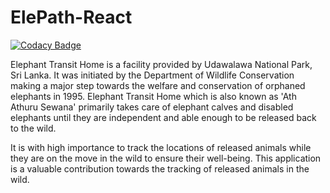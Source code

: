 # ElePath-React

[![Codacy Badge](https://api.codacy.com/project/badge/Grade/daa5cd14713e4443bb8e263825b82b3a)](https://app.codacy.com/app/pamuditha/ElePath-React?utm_source=github.com&utm_medium=referral&utm_content=CodeLanka/ElePath-React&utm_campaign=Badge_Grade_Dashboard)

Elephant Transit Home is a facility provided by Udawalawa National Park, Sri Lanka. It was initiated by the Department of Wildlife Conservation making a major step towards the welfare and conservation of orphaned elephants in 1995. 
Elephant Transit Home which is also known as 'Ath Athuru Sewana' primarily takes care of elephant calves and disabled elephants until they are independent and able enough to be released back to the wild. 

It is with high importance to track the locations of released animals while they are on the move in the wild to ensure their well-being. This application is a valuable contribution towards the tracking of released animals in the wild.

